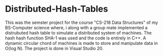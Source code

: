 # Distributed-Hash-Tables
This was the semster project for the course "CS-218 Data Structures" of my BS-Computer science where, i along with a group mate 
implemented a distrubuted hash table to simulate a distributed system of machines. The hash hash function SHA-1 was used and the
code is entirely in C++. A dynamic circular chord of machines is made to store and manipulate data in O(log N). 
The project is done in Visual Studio 20.
